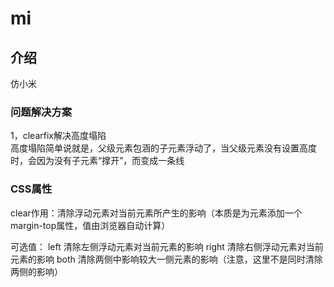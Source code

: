 # mi

## 介绍  
仿小米

### 问题解决方案
1，clearfix解决高度塌陷  
高度塌陷简单说就是，父级元素包涵的子元素浮动了，当父级元素没有设置高度时，会因为没有子元素“撑开”，而变成一条线  



### CSS属性
clear作用：清除浮动元素对当前元素所产生的影响（本质是为元素添加一个margin-top属性，值由浏览器自动计算）

可选值：
left 清除左侧浮动元素对当前元素的影响
right 清除右侧浮动元素对当前元素的影响
both 清除两侧中影响较大一侧元素的影响（注意，这里不是同时清除两侧的影响）
